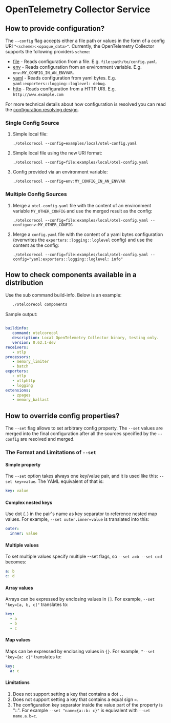 # OpenTelemetry Collector Service

## How to provide configuration?

The `--config` flag accepts either a file path or values in the form of a config URI `"<scheme>:<opaque_data>"`.
Currently, the OpenTelemetry Collector supports the following providers `scheme`:
- [file](../confmap/provider/fileprovider/provider.go) - Reads configuration from a file. E.g. `file:path/to/config.yaml`.
- [env](../confmap/provider/envprovider/provider.go) - Reads configuration from an environment variable. E.g. `env:MY_CONFIG_IN_AN_ENVVAR`.
- [yaml](../confmap/provider/yamlprovider/provider.go) - Reads configuration from yaml bytes. E.g. `yaml:exporters::logging::loglevel: debug`.
- [http](../confmap/provider/httpprovider/provider.go) - Reads configuration from a HTTP URI. E.g. `http://www.example.com`

For more technical details about how configuration is resolved you can read the [configuration resolving design](../confmap/README.md#configuration-resolving).

### Single Config Source

1. Simple local file:

    `./otelcorecol --config=examples/local/otel-config.yaml`

2. Simple local file using the new URI format:

    `./otelcorecol --config=file:examples/local/otel-config.yaml`

3. Config provided via an environment variable:

    `./otelcorecol --config=env:MY_CONFIG_IN_AN_ENVVAR`


### Multiple Config Sources

1. Merge a `otel-config.yaml` file with the content of an environment variable `MY_OTHER_CONFIG` and use the merged result as the config:
     
    `./otelcorecol --config=file:examples/local/otel-config.yaml --config=env:MY_OTHER_CONFIG`

2. Merge a `config.yaml` file with the content of a yaml bytes configuration (overwrites the `exporters::logging::loglevel` config) and use the content as the config:

    `./otelcorecol --config=file:examples/local/otel-config.yaml --config="yaml:exporters::logging::loglevel: info"`


## How to check components available in a distribution
 
Use the sub command build-info. Below is an example:

```bash
   ./otelcorecol components
```
Sample output:

```yaml

buildinfo:
   command: otelcorecol
   description: Local OpenTelemetry Collector binary, testing only.
   version: 0.62.1-dev
receivers:
   - otlp
processors:
   - memory_limiter
   - batch
exporters:
   - otlp
   - otlphttp
   - logging
extensions:
   - zpages
   - memory_ballast


```
## How to override config properties?

The `--set` flag allows to set arbitrary config property. The `--set` values are merged into the final configuration
after all the sources specified by the `--config` are resolved and merged.

### The Format and Limitations of `--set`

#### Simple property

The `--set` option takes always one key/value pair, and it is used like this: `--set key=value`. The YAML equivalent of that is:

```yaml
key: value
```

#### Complex nested keys

Use dot (`.`) in the pair's name as key separator to reference nested map values. For example, `--set outer.inner=value` is translated into this:

```yaml
outer:
  inner: value
```

#### Multiple values

To set multiple values specify multiple --set flags, so `--set a=b --set c=d` becomes:

```yaml
a: b
c: d
```


#### Array values

Arrays can be expressed by enclosing values in `[]`. For example, `--set "key=[a, b, c]"` translates to:

```yaml
key:
  - a
  - b
  - c
```

#### Map values

Maps can be expressed by enclosing values in `{}`. For example, `"--set "key={a: c}"` translates to:

```yaml
key:
  a: c
```

#### Limitations

1. Does not support setting a key that contains a dot `.`.
2. Does not support setting a key that contains a equal sign `=`.
3. The configuration key separator inside the value part of the property is "::". For example `--set "name={a::b: c}"` is equivalent with `--set name.a.b=c`.